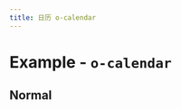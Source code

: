 ```yaml
---
title: 日历 o-calendar
---
```


# Example - `o-calendar`

## Normal

<ClientOnly>
    <Example name="calendar"  iframe-height="400px"></Example>
</ClientOnly>
